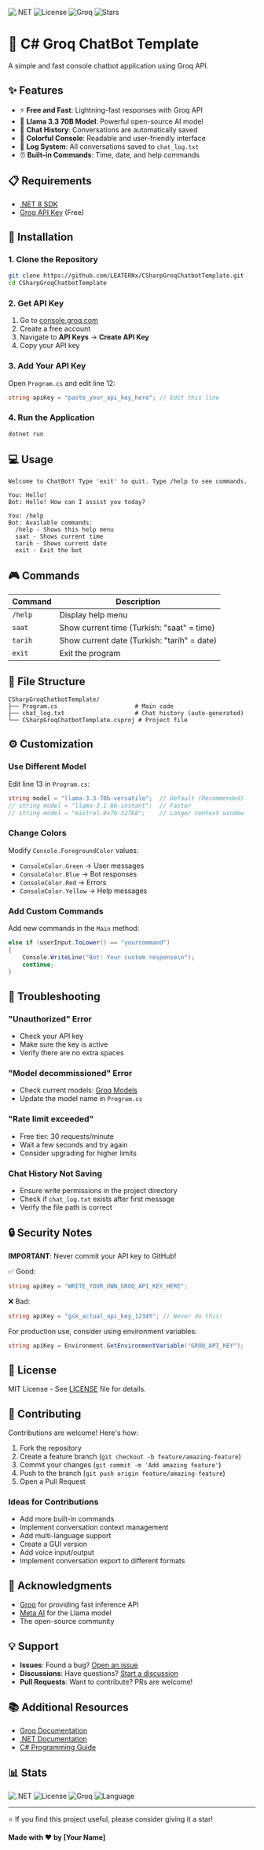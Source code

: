 ![.NET](https://img.shields.io/badge/.NET-8.0-512BD4?logo=dotnet)
![License](https://img.shields.io/badge/license-MIT-green)
![Groq](https://img.shields.io/badge/API-Groq-orange)
![Stars](https://img.shields.io/github/stars/LEATERNx/CSharpGroqChatbotTemplate)

# 🤖 C# Groq ChatBot Template

A simple and fast console chatbot application using Groq API.

## ✨ Features

- ⚡ **Free and Fast**: Lightning-fast responses with Groq API
- 🧠 **Llama 3.3 70B Model**: Powerful open-source AI model
- 💬 **Chat History**: Conversations are automatically saved
- 🎨 **Colorful Console**: Readable and user-friendly interface
- 📝 **Log System**: All conversations saved to `chat_log.txt`
- ⏰ **Built-in Commands**: Time, date, and help commands

## 📋 Requirements

- [.NET 8 SDK](https://dotnet.microsoft.com/download/dotnet/8.0)
- [Groq API Key](https://console.groq.com/) (Free)

## 🚀 Installation

### 1. Clone the Repository
```bash
git clone https://github.com/LEATERNx/CSharpGroqChatbotTemplate.git
cd CSharpGroqChatbotTemplate
```

### 2. Get API Key
1. Go to [console.groq.com](https://console.groq.com/)
2. Create a free account
3. Navigate to **API Keys** → **Create API Key**
4. Copy your API key

### 3. Add Your API Key
Open `Program.cs` and edit line 12:
```csharp
string apiKey = "paste_your_api_key_here"; // Edit this line
```

### 4. Run the Application
```bash
dotnet run
```

## 💻 Usage

```
Welcome to ChatBot! Type 'exit' to quit. Type /help to see commands.

You: Hello!
Bot: Hello! How can I assist you today?

You: /help
Bot: Available commands:
  /help - Shows this help menu
  saat - Shows current time
  tarih - Shows current date
  exit - Exit the bot
```

## 🎮 Commands

| Command | Description |
|---------|-------------|
| `/help` | Display help menu |
| `saat` | Show current time (Turkish: "saat" = time) |
| `tarih` | Show current date (Turkish: "tarih" = date) |
| `exit` | Exit the program |

## 📁 File Structure

```
CSharpGroqChatbotTemplate/
├── Program.cs                      # Main code
├── chat_log.txt                    # Chat history (auto-generated)
└── CSharpGroqChatbotTemplate.csproj # Project file
```

## ⚙️ Customization

### Use Different Model
Edit line 13 in `Program.cs`:
```csharp
string model = "llama-3.3-70b-versatile";  // Default (Recommended)
// string model = "llama-3.1-8b-instant";  // Faster
// string model = "mixtral-8x7b-32768";    // Longer context window
```

### Change Colors
Modify `Console.ForegroundColor` values:
- `ConsoleColor.Green` → User messages
- `ConsoleColor.Blue` → Bot responses
- `ConsoleColor.Red` → Errors
- `ConsoleColor.Yellow` → Help messages

### Add Custom Commands
Add new commands in the `Main` method:
```csharp
else if (userInput.ToLower() == "yourcommand")
{
    Console.WriteLine("Bot: Your custom response\n");
    continue;
}
```

## 🐛 Troubleshooting

### "Unauthorized" Error
- Check your API key
- Make sure the key is active
- Verify there are no extra spaces

### "Model decommissioned" Error
- Check current models: [Groq Models](https://console.groq.com/docs/models)
- Update the model name in `Program.cs`

### "Rate limit exceeded"
- Free tier: 30 requests/minute
- Wait a few seconds and try again
- Consider upgrading for higher limits

### Chat History Not Saving
- Ensure write permissions in the project directory
- Check if `chat_log.txt` exists after first message
- Verify the file path is correct

## 🔒 Security Notes

**IMPORTANT**: Never commit your API key to GitHub!

✅ Good:
```csharp
string apiKey = "WRITE_YOUR_OWN_GROQ_API_KEY_HERE";
```

❌ Bad:
```csharp
string apiKey = "gsk_actual_api_key_12345"; // Never do this!
```

For production use, consider using environment variables:
```csharp
string apiKey = Environment.GetEnvironmentVariable("GROQ_API_KEY");
```

## 📝 License

MIT License - See [LICENSE](LICENSE) file for details.

## 🤝 Contributing

Contributions are welcome! Here's how:

1. Fork the repository
2. Create a feature branch (`git checkout -b feature/amazing-feature`)
3. Commit your changes (`git commit -m 'Add amazing feature'`)
4. Push to the branch (`git push origin feature/amazing-feature`)
5. Open a Pull Request

### Ideas for Contributions
- Add more built-in commands
- Implement conversation context management
- Add multi-language support
- Create a GUI version
- Add voice input/output
- Implement conversation export to different formats

## 🌟 Acknowledgments

- [Groq](https://groq.com/) for providing fast inference API
- [Meta AI](https://ai.meta.com/) for the Llama model
- The open-source community

## 💡 Support

- **Issues**: Found a bug? [Open an issue](https://github.com/YOUR_USERNAME/CSharpGroqChatbotTemplate/issues)
- **Discussions**: Have questions? [Start a discussion](https://github.com/YOUR_USERNAME/CSharpGroqChatbotTemplate/discussions)
- **Pull Requests**: Want to contribute? PRs are welcome!

## 📚 Additional Resources

- [Groq Documentation](https://console.groq.com/docs)
- [.NET Documentation](https://docs.microsoft.com/dotnet/)
- [C# Programming Guide](https://docs.microsoft.com/dotnet/csharp/)

## 📊 Stats

![.NET](https://img.shields.io/badge/.NET-8.0-512BD4?logo=dotnet)
![License](https://img.shields.io/badge/license-MIT-green)
![Groq](https://img.shields.io/badge/API-Groq-orange)
![Language](https://img.shields.io/badge/language-C%23-239120)

---

⭐ If you find this project useful, please consider giving it a star!

**Made with ❤️ by [Your Name]**
